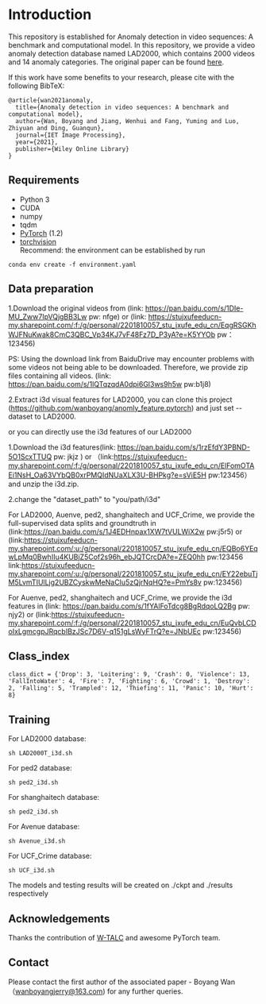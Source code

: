# Introduction
This repository is established for Anomaly detection in video sequences: A benchmark and computational model. In this repository, we provide a video anomaly detection database named LAD2000, which contains 2000 videos and 14 anomaly categories. The original paper can be found [here](https://arxiv.org/abs/2106.08570).

If this work have some benefits to your research, please cite with the following BibTeX:

```
@article{wan2021anomaly,
  title={Anomaly detection in video sequences: A benchmark and computational model},
  author={Wan, Boyang and Jiang, Wenhui and Fang, Yuming and Luo, Zhiyuan and Ding, Guanqun},
  journal={IET Image Processing},
  year={2021},
  publisher={Wiley Online Library}
}
```


## Requirements
* Python 3
* CUDA
* numpy
* tqdm
* [PyTorch](http://pytorch.org/) (1.2)
* [torchvision](http://pytorch.org/)  
Recommend: the environment can be established by run

```
conda env create -f environment.yaml
```


## Data preparation


1.Download the original videos from (link: https://pan.baidu.com/s/1DIe-MU_Zww7IpVQjgBB3Lw pw: nfge)  or (link: https://stujxufeeducn-my.sharepoint.com/:f:/g/personal/2201810057_stu_jxufe_edu_cn/EqgRSGKhWJFNuKwak8CmC3QBC_Vp34KJ7vF48Fz7D_P3yA?e=K5YYOb pw：123456)

PS: Using the download link from BaiduDrive may encounter problems with some videos not being able to be downloaded. Therefore, we provide zip files containing all videos. (link: https://pan.baidu.com/s/1lQTqzqdA0dpi6Gl3ws9h5w pw:b1j8)

2.Extract i3d visual features for LAD2000, you can clone this project (https://github.com/wanboyang/anomly_feature.pytorch) and just set --dataset to LAD2000.

or you can directly use the i3d features of our LAD2000

1.Download the i3d features(link: https://pan.baidu.com/s/1rzEfdY3PBND-5O1ScxTTUQ pw: jkjz ) or （link:https://stujxufeeducn-my.sharepoint.com/:f:/g/personal/2201810057_stu_jxufe_edu_cn/ElFomOTAEi1NsH_Oa63VYbQB0xrPMQIdNUaXLX3U-BHPkg?e=sViE5H pw:123456） and unzip the i3d.zip.

2.change the "dataset_path" to "you/path/i3d"

For LAD2000, Auenve, ped2, shanghaitech and UCF_Crime, we provide the full-supervised data splits and groundtruth in (link:https://pan.baidu.com/s/1J4EDHnpax1XW7tVULWiX2w pw:j5r5) or (link:https://stujxufeeducn-my.sharepoint.com/:u:/g/personal/2201810057_stu_jxufe_edu_cn/EQBo6YEqwLpMq0BwhIIu4KUBjZ5Cof2s96h_ebJQTCrcDA?e=ZEQ0hh pw:123456 
link:https://stujxufeeducn-my.sharepoint.com/:u:/g/personal/2201810057_stu_jxufe_edu_cn/EY22ebuTjM5LvmTIUlLjg2UBZCyskwMeNaCIu5zQjrNqHQ?e=PmYs8v pw:123456)

For Auenve, ped2, shanghaitech and UCF_Crime, we provide the i3d features in (link: https://pan.baidu.com/s/1fYAlFoTdcg8BgRdqoLQ2Bg pw: njy2) or
(link:https://stujxufeeducn-my.sharepoint.com/:f:/g/personal/2201810057_stu_jxufe_edu_cn/EuQvbLCDoIxLgmcgpJRqcbIBzJSc7D6V-q151gLsWyFTrQ?e=JNbUEc pw:123456)

## Class_index
```
class_dict = {'Drop': 3, 'Loitering': 9, 'Crash': 0, 'Violence': 13, 'FallIntoWater': 4, 'Fire': 7, 'Fighting': 6, 'Crowd': 1, 'Destroy': 2, 'Falling': 5, 'Trampled': 12, 'Thiefing': 11, 'Panic': 10, 'Hurt': 8}

```

## Training

For LAD2000 database:

```
sh LAD2000T_i3d.sh
```

For ped2 database:

```
sh ped2_i3d.sh
```

For shanghaitech database:

```
sh ped2_i3d.sh
```

For Avenue database:

```
sh Avenue_i3d.sh
```

For UCF_Crime database:


```
sh UCF_i3d.sh
```

The models and testing results will be created on ./ckpt and ./results respectively

## Acknowledgements
Thanks the contribution of [W-TALC](https://github.com/sujoyp/wtalc-pytorch) and awesome PyTorch team.

## Contact
Please contact the first author of the associated paper - Boyang Wan （wanboyangjerry@163.com) for any further queries.
